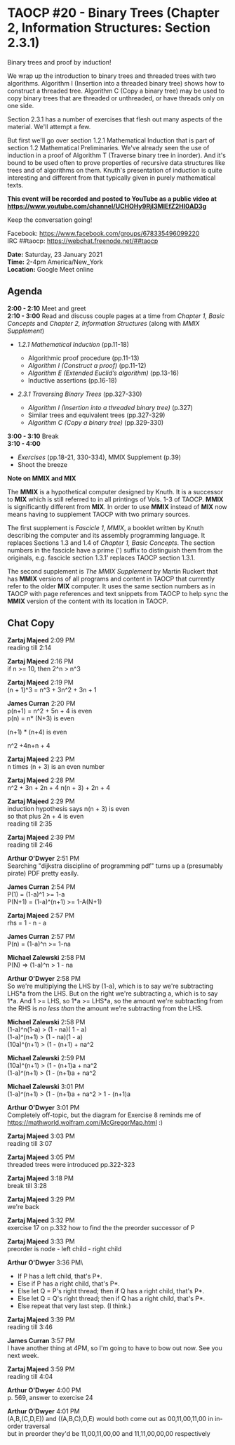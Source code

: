 # TAOCP #20 - Binary Trees (Chapter 2, Information Structures: Section 2.3.1)

Binary trees and proof by induction!

We wrap up the introduction to binary trees and threaded trees with two algorithms. Algorithm I (Insertion into a threaded binary tree) shows how to construct a threaded tree. Algorithm C (Copy a binary tree) may be used to copy binary trees that are threaded or unthreaded, or have threads only on one side.

Section 2.3.1 has a number of exercises that flesh out many aspects of the material. We'll attempt a few.

But first we'll go over section 1.2.1 Mathematical Induction that is part of section 1.2 Mathematical Preliminaries. We've already seen the use of induction in a proof of Algorithm T (Traverse binary tree in inorder). And it's bound to be used often to prove properties of recursive data structures like trees and of algorithms on them. Knuth's presentation of induction is quite interesting and different from that typically given in purely mathematical texts.

**This event will be recorded and posted to YouTube as a public video at https://www.youtube.com/channel/UCHOHy9Rjl3MlEfZ2HI0AD3g**

Keep the conversation going!

Facebook: https://www.facebook.com/groups/678335496099220<br>
IRC ##taocp: https://webchat.freenode.net/##taocp

**Date:** Saturday, 23 January 2021\
**Time:** 2-4pm America/New_York\
**Location:** Google Meet online

## Agenda

**2:00 - 2:10** Meet and greet\
**2:10 - 3:00** Read and discuss couple pages at a time from *Chapter 1, Basic Concepts* and *Chapter 2, Information Structures* (along with *MMIX Supplement*)

- *1.2.1 Mathematical Induction* (pp.11-18)
  - Algorithmic proof procedure (pp.11-13)
  - *Algorithm I (Construct a proof)* (pp.11-12)
  - *Algorithm E (Extended Euclid’s algorithm)* (pp.13-16)
  - Inductive assertions (pp.16-18)

- *2.3.1 Traversing Binary Trees* (pp.327-330)
  - *Algorithm I (Insertion into a threaded binary tree)* (p.327)
  - Similar trees and equivalent trees (pp.327-329)
  - *Algorithm C (Copy a binary tree)* (pp.329-330)

**3:00 - 3:10** Break\
**3:10 - 4:00**
- *Exercises* (pp.18-21, 330-334), MMIX Supplement (p.39)
- Shoot the breeze

**Note on MMIX and MIX**

The **MMIX** is a hypothetical computer designed by Knuth. It is a successor to **MIX** which is still referred to in all printings of Vols. 1-3 of TAOCP. **MMIX** is significantly different from **MIX**. In order to use **MMIX** instead of **MIX** now means having to supplement TAOCP with two primary sources.

The first supplement is *Fascicle 1, MMIX*, a booklet written by Knuth describing the computer and its assembly programming language. It replaces Sections 1.3 and 1.4 of *Chapter 1, Basic Concepts*. The section numbers in the fascicle have a prime (') suffix to distinguish them from the originals, e.g. fascicle section 1.3.1' replaces TAOCP section 1.3.1.

The second supplement is *The MMIX Supplement* by Martin Ruckert that has **MMIX** versions of all programs and content in TAOCP that currently refer to the older **MIX** computer. It uses the same section numbers as in TAOCP with page references and text snippets from TAOCP to help sync the **MMIX** version of the content with its location in TAOCP.

## Chat Copy

**Zartaj Majeed** 2:09 PM\
reading till 2:14

**Zartaj Majeed** 2:16 PM\
if n >= 10, then 2^n > n^3

**Zartaj Majeed** 2:19 PM\
(n + 1)^3 = n^3 + 3n^2 + 3n + 1

**James Curran** 2:20 PM\
p(n+1) = n^2  + 5n + 4 is even\
p(n) = n\* (N+3) is even

(n+1) * (n+4) is even

n^2 +4n+n + 4

**Zartaj Majeed** 2:23 PM\
n times (n + 3) is an even number

**Zartaj Majeed** 2:28 PM\
n^2 + 3n + 2n + 4
n(n + 3) + 2n + 4

**Zartaj Majeed** 2:29 PM\
induction hypothesis says n(n + 3) is even\
so that plus 2n + 4 is even\
reading till 2:35

**Zartaj Majeed** 2:39 PM\
reading till 2:46

**Arthur O'Dwyer** 2:51 PM\
Searching "dijkstra discipline of programming pdf" turns up a (presumably pirate) PDF pretty easily.

**James Curran** 2:54 PM\
P(1) = (1-a)^1 >= 1-a\
P(N+1) = (1-a)^(n+1) >= 1-A(N+1)

**Zartaj Majeed** 2:57 PM\
rhs = 1 - n - a

**James Curran** 2:57 PM\
P(n) = (1-a)^n >= 1-na

**Michael Zalewski** 2:58 PM\
P(N) =>  (1-a)^n > 1 - na

**Arthur O'Dwyer** 2:58 PM\
So we're multiplying the LHS by (1-a), which is to say we're subtracting LHS\*a from the LHS. But on the right we're subtracting a, which is to say 1\*a. And 1 >= LHS, so 1\*a >= LHS\*a, so the amount we're subtracting from the RHS is *no less than* the amount we're subtracting from the LHS.

**Michael Zalewski** 2:58 PM\
(1-a)^n(1-a) > (1 - na)( 1 - a)\
(1-a)^(n+1) > (1 - na)(1 - a)\
(10a)^(n+1) > (1 - (n+1) + na^2

**Michael Zalewski** 2:59 PM\
(10a)^(n+1) > (1 - (n+1)a + na^2\
(1-a)^(n+1) > (1 - (n+1)a + na^2

**Michael Zalewski** 3:01 PM\
(1-a)^(n+1) > (1 - (n+1)a + na^2 > 1 - (n+1)a

**Arthur O'Dwyer** 3:01 PM\
Completely off-topic, but the diagram for Exercise 8 reminds me of https://mathworld.wolfram.com/McGregorMap.html :)

**Zartaj Majeed** 3:03 PM\
reading till 3:07

**Zartaj Majeed** 3:05 PM\
threaded trees were introduced pp.322-323

**Zartaj Majeed** 3:18 PM\
break till 3:28

**Zartaj Majeed** 3:29 PM\
we're back

**Zartaj Majeed** 3:32 PM\
exercise 17 on p.332
how to find the the preorder successor of P

**Zartaj Majeed** 3:33 PM\
preorder is node - left child - right child

**Arthur O'Dwyer** 3:36 PM\
- If P has a left child, that's P\*.
- Else if P has a right child, that's P\*.
- Else let Q = P's right thread; then if Q has a right child, that's P\*.
- Else let Q = Q's right thread; then if Q has a right child, that's P\*.
- Else repeat that very last step.
(I think.)

**Zartaj Majeed** 3:39 PM\
reading till 3:46

**James Curran** 3:57 PM\
I have another thing at 4PM, so I'm going to have to bow out now.  See you next week.

**Zartaj Majeed** 3:59 PM\
reading till 4:04

**Arthur O'Dwyer** 4:00 PM\
p. 569, answer to exercise 24

**Arthur O'Dwyer** 4:01 PM\
(A,B,(C,D,E)) and ((A,B,C),D,E) would both come out as 00,11,00,11,00 in in-order traversal\
but in preorder they'd be 11,00,11,00,00 and 11,11,00,00,00 respectively

